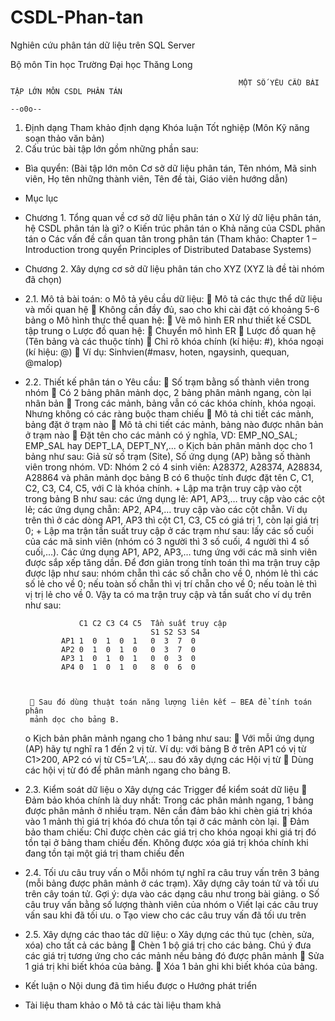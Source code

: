 # CSDL-Phan-tan
 Nghiên cứu phân tán dữ liệu trên SQL Server

Bộ môn Tin học Trường Đại học Thăng Long

                                                       MỘT SỐ YÊU CẦU BÀI TẬP LỚN MÔN CSDL PHÂN TÁN
                                                                          --o0o--
1. Định dạng
Tham khảo định dạng Khóa luận Tốt nghiệp (Môn Kỹ năng soạn thảo văn bản)
2. Cấu trúc bài tập lớn gồm những phần sau:
- Bìa quyển: (Bài tập lớn môn Cơ sở dữ liệu phân tán, Tên nhóm, Mã sinh viên, Họ
tên những thành viên, Tên đề tài, Giáo viên hướng dẫn)
- Mục lục
- Chương 1. Tổng quan về cơ sở dữ liệu phân tán
     o Xử lý dữ liệu phân tán, hệ CSDL phân tán là gì? 
     o Kiến trúc phân tán
     o Khả năng của CSDL phân tán
     o Các vấn đề cần quan tân trong phân tán
     (Tham khảo: Chapter 1 – Introduction trong quyển Principles of Distributed 
      Database Systems)
- Chương 2. Xây dựng cơ sở dữ liệu phân tán cho XYZ (XYZ là đề tài nhóm đã chọn)
- 2.1. Mô tả bài toán:
     o Mô tả yêu cầu dữ liệu: 
        Mô tả các thực thể dữ liệu và mối quan hệ
        Không cần đầy đủ, sao cho khi cài đặt có khoảng 5-6 bảng
     o Mô hình thực thể quan hệ:
        Vẽ mô hình ER như thiết kế CSDL tập trung
     o Lược đồ quan hệ: 
        Chuyển mô hình ER  Lược đồ quan hệ (Tên bảng và các thuộc tính)
        Chỉ rõ khóa chính (kí hiệu: #), khóa ngoại (kí hiệu: @)
        Ví dụ: Sinhvien(#masv, hoten, ngaysinh, quequan, @malop)
       
- 2.2. Thiết kế phân tán
     o Yêu cầu: 
        Số trạm bằng số thành viên trong nhóm
        Có 2 bảng phân mảnh dọc, 2 bảng phân mảnh ngang, còn lại nhân bản
        Trong các mảnh, bảng vẫn có các khóa chính, khóa ngoại. Nhưng 
       không có các ràng buộc tham chiếu
        Mô tả chi tiết các mảnh, bảng đặt ở trạm nào
        Mô tả chi tiết các mảnh, bảng nào được nhân bản ở trạm nào
        Đặt tên cho các mảnh có ý nghĩa, VD: EMP_NO_SAL; EMP_SAL hay 
       DEPT_LA, DEPT_NY,...
     o Kịch bản phân mảnh dọc cho 1 bảng như sau: 
       Giả sử số trạm (Site), Số ứng dụng (AP) bằng số thành viên trong nhóm. VD: 
       Nhóm 2 có 4 sinh viên: A28372, A28374, A28834, A28864 và phân mảnh 
       dọc bảng B có 6 thuộc tính được đặt tên C, C1, C2, C3, C4, C5, với C là khóa 
       chính. 
      + Lập ma trận truy cập vào cột trong bảng B như sau: các ứng dụng lẻ:
      AP1, AP3,… truy cập vào các cột lẻ; các ứng dụng chẵn: AP2, AP4,… truy 
      cập vào các cột chẵn. Ví dụ trên thì ở các dòng AP1, AP3 thì cột C1, C3, C5 
      có giá trị 1, còn lại giá trị 0; 
      + Lập ma trận tần suất truy cập ở các trạm như sau: lấy các số cuối của 
      các mã sinh viên (nhóm có 3 người thì 3 số cuối, 4 người thì 4 số cuối,…). 
      Các ứng dụng AP1, AP2, AP3,… tưng ứng với các mã sinh viên được sắp xếp 
      tăng dần. Để đơn giản trong tính toán thì ma trận truy cập được lập như sau: 
      nhóm chẵn thì các số chẵn cho về 0, nhóm lẻ thì các số lẻ cho về 0; nếu toàn 
      số chẵn thì vị trí chẵn cho về 0; nếu toàn lẻ thì vị trị lẻ cho về 0. 
      Vậy ta có ma trận truy cập và tần suất cho ví dụ trên như sau:
              
                  C1 C2 C3 C4 C5  Tần suất truy cập
                                  S1 S2 S3 S4
              AP1 1  0  1  0  1   0  3  7  0
              AP2 0  1  0  1  0   0  3  7  0
              AP3 1  0  1  0  1   0  0  3  0
              AP4 0  1  0  1  0   8  0  6  0
              
              
       
        Sau đó dùng thuật toán năng lượng liên kết – BEA để tính toán phân 
       mảnh dọc cho bảng B.
     o Kịch bản phân mảnh ngang cho 1 bảng như sau:
        Với mỗi ứng dụng (AP) hãy tự nghĩ ra 1 đến 2 vị từ. Ví dụ: với bảng B 
       ở trên AP1 có vị từ C1>200, AP2 có vị từ C5=’LA’,… sau đó xây dựng 
       các Hội vị từ
        Dùng các hội vị từ đó để phân mảnh ngang cho bảng B.
       
- 2.3. Kiểm soát dữ liệu
     o Xây dựng các Trigger để kiểm soát dữ liệu
        Đảm bảo khóa chính là duy nhất: Trong các phân mảnh ngang, 1 bảng 
       được phân mảnh ở nhiều trạm. Nên cần đảm bảo khi chèn giá trị khóa 
       vào 1 mảnh thì giá trị khóa đó chưa tồn tại ở các mảnh còn lại. 
        Đảm bảo tham chiếu: Chỉ được chèn các giá trị cho khóa ngoại khi 
       giá trị đó tồn tại ở bảng tham chiếu đến. Không được xóa giá trị khóa 
       chính khi đang tồn tại một giá trị tham chiếu đến
       
- 2.4. Tối ưu câu truy vấn
     o Mỗi nhóm tự nghĩ ra câu truy vấn trên 3 bảng (mỗi bảng được phân mảnh ở
     các trạm). Xây dựng cây toán tử và tối ưu trên cây toán tử. Gợi ý: dựa vào các 
     dạng câu như trong bài giảng.
     o Số câu truy vấn bằng số lượng thành viên của nhóm
     o Viết lại các câu truy vấn sau khi đã tối ưu. 
     o Tạo view cho các câu truy vấn đã tối ưu trên
     
- 2.5. Xây dựng các thao tác dữ liệu:
     o Xây dựng các thủ tục (chèn, sửa, xóa) cho tất cả các bảng
       Chèn 1 bộ giá trị cho các bảng. Chú ý đưa các giá trị tương ứng cho các 
     mảnh nếu bảng đó được phân mảnh
       Sửa 1 giá trị khi biết khóa của bảng. 
       Xóa 1 bản ghi khi biết khóa của bảng.
- Kết luận
     o Nội dung đã tìm hiểu được
     o Hướng phát triển
- Tài liệu tham khảo
     o Mô tả các tài liệu tham khả
